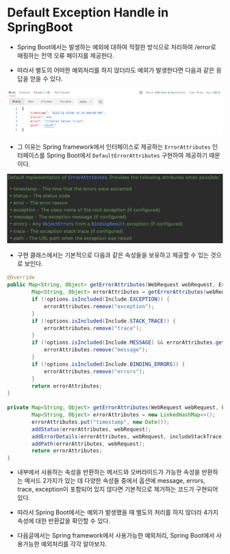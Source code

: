 # Default Exception Handle in SpringBoot

- Spring Boot에서는 발생하는 예외에 대하여 적절한 방식으로 처리하여 /error로 매핑하는 전역 오류 페이지를 제공한다.

- 따라서 별도의 어떠한 예외처리를 하지 않더라도 예외가 발생한다면 다음과 같은 응답을 얻을 수 있다.

![img.png](../images/img.png)

- 그 이유는 Spring framework에서 인터페이스로 제공하는 `ErrorAttributes` 인터페이스를 Spring Boot에서 `DefaultErrorAttributes` 구현하여 제공하기 때문이다.

![img_1.png](../images/img_1.png)

- 구현 클래스에서는 기본적으로 다음과 같은 속성들을 보유하고 제공할 수 있는 것으로 보인다.

```java
@Override
public Map<String, Object> getErrorAttributes(WebRequest webRequest, ErrorAttributeOptions options) {
        Map<String, Object> errorAttributes = getErrorAttributes(webRequest, options.isIncluded(Include.STACK_TRACE));
        if (!options.isIncluded(Include.EXCEPTION)) {
            errorAttributes.remove("exception");
        }
        if (!options.isIncluded(Include.STACK_TRACE)) {
            errorAttributes.remove("trace");
        }
        if (!options.isIncluded(Include.MESSAGE) && errorAttributes.get("message") != null) {
            errorAttributes.remove("message");
        }
        if (!options.isIncluded(Include.BINDING_ERRORS)) {
            errorAttributes.remove("errors");
        }
        return errorAttributes;
}

private Map<String, Object> getErrorAttributes(WebRequest webRequest, boolean includeStackTrace) {
        Map<String, Object> errorAttributes = new LinkedHashMap<>();
        errorAttributes.put("timestamp", new Date());
        addStatus(errorAttributes, webRequest);
        addErrorDetails(errorAttributes, webRequest, includeStackTrace);
        addPath(errorAttributes, webRequest);
        return errorAttributes;
}
```

- 내부에서 사용하는 속성을 반환하는 메서드와 오버라이드가 가능한 속성을 반환하는 메서드 2가지가 있는 데 다양한 속성들 중에서 옵션에 message, errors, trace, exception이 포함되어 있지 않다면 기본적으로 제거하는 코드가 구현되어있다.

- 따라서 Spring Boot에서는 예외가 발생했을 때 별도의 처리를 하지 않더라 4가지 속성에 대한 반환값을 확인할 수 있다.

- 다음글에서는 Spring framework에서 사용가능한 예외처리, Spring Boot에서 사용가능한 예외처리를 각각 알아보자.